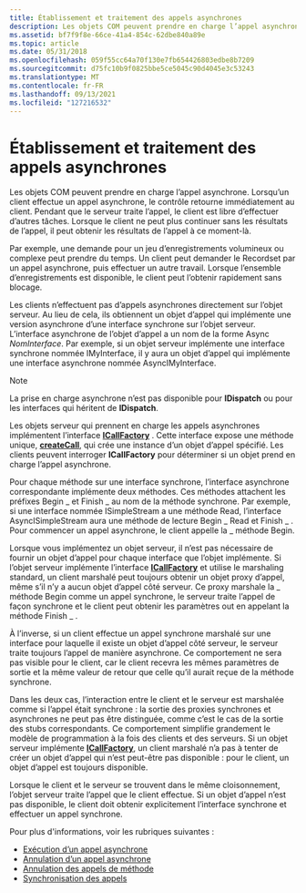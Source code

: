 ```yaml
---
title: Établissement et traitement des appels asynchrones
description: Les objets COM peuvent prendre en charge l’appel asynchrone.
ms.assetid: bf7f9f8e-66ce-41a4-854c-62dbe840a89e
ms.topic: article
ms.date: 05/31/2018
ms.openlocfilehash: 059f55cc64a70f130e7fb654426803edbe8b7209
ms.sourcegitcommit: d75fc10b9f0825bbe5ce5045c90d4045e3c53243
ms.translationtype: MT
ms.contentlocale: fr-FR
ms.lasthandoff: 09/13/2021
ms.locfileid: "127216532"
---
```

# <a name="making-and-processing-asynchronous-calls"></a>Établissement et traitement des appels asynchrones

Les objets COM peuvent prendre en charge l’appel asynchrone. Lorsqu’un client effectue un appel asynchrone, le contrôle retourne immédiatement au client. Pendant que le serveur traite l’appel, le client est libre d’effectuer d’autres tâches. Lorsque le client ne peut plus continuer sans les résultats de l’appel, il peut obtenir les résultats de l’appel à ce moment-là.

Par exemple, une demande pour un jeu d’enregistrements volumineux ou complexe peut prendre du temps. Un client peut demander le Recordset par un appel asynchrone, puis effectuer un autre travail. Lorsque l’ensemble d’enregistrements est disponible, le client peut l’obtenir rapidement sans blocage.

Les clients n’effectuent pas d’appels asynchrones directement sur l’objet serveur. Au lieu de cela, ils obtiennent un objet d’appel qui implémente une version asynchrone d’une interface synchrone sur l’objet serveur. L’interface asynchrone de l’objet d’appel a un nom de la forme Async *NomInterface*. Par exemple, si un objet serveur implémente une interface synchrone nommée IMyInterface, il y aura un objet d’appel qui implémente une interface asynchrone nommée AsyncIMyInterface.

> [!Note]  
> La prise en charge asynchrone n’est pas disponible pour **IDispatch** ou pour les interfaces qui héritent de **IDispatch**.

 

Les objets serveur qui prennent en charge les appels asynchrones implémentent l’interface [**ICallFactory**](/windows/win32/api/objidlbase/nn-objidlbase-icallfactory) . Cette interface expose une méthode unique, [**createCall**](/windows/win32/api/objidlbase/nf-objidlbase-icallfactory-createcall), qui crée une instance d’un objet d’appel spécifié. Les clients peuvent interroger **ICallFactory** pour déterminer si un objet prend en charge l’appel asynchrone.

Pour chaque méthode sur une interface synchrone, l’interface asynchrone correspondante implémente deux méthodes. Ces méthodes attachent les préfixes Begin \_ et Finish \_ au nom de la méthode synchrone. Par exemple, si une interface nommée ISimpleStream a une méthode Read, l’interface AsyncISimpleStream aura une méthode de lecture Begin \_ Read et Finish \_ . Pour commencer un appel asynchrone, le client appelle la \_ méthode Begin.

Lorsque vous implémentez un objet serveur, il n’est pas nécessaire de fournir un objet d’appel pour chaque interface que l’objet implémente. Si l’objet serveur implémente l’interface [**ICallFactory**](/windows/win32/api/objidlbase/nn-objidlbase-icallfactory) et utilise le marshaling standard, un client marshalé peut toujours obtenir un objet proxy d’appel, même s’il n’y a aucun objet d’appel côté serveur. Ce proxy marshale la \_ méthode Begin comme un appel synchrone, le serveur traite l’appel de façon synchrone et le client peut obtenir les paramètres out en appelant la méthode Finish \_ .

À l’inverse, si un client effectue un appel synchrone marshalé sur une interface pour laquelle il existe un objet d’appel côté serveur, le serveur traite toujours l’appel de manière asynchrone. Ce comportement ne sera pas visible pour le client, car le client recevra les mêmes paramètres de sortie et la même valeur de retour que celle qu’il aurait reçue de la méthode synchrone.

Dans les deux cas, l’interaction entre le client et le serveur est marshalée comme si l’appel était synchrone : la sortie des proxies synchrones et asynchrones ne peut pas être distinguée, comme c’est le cas de la sortie des stubs correspondants. Ce comportement simplifie grandement le modèle de programmation à la fois des clients et des serveurs. Si un objet serveur implémente [**ICallFactory**](/windows/win32/api/objidlbase/nn-objidlbase-icallfactory), un client marshalé n’a pas à tenter de créer un objet d’appel qui n’est peut-être pas disponible : pour le client, un objet d’appel est toujours disponible.

Lorsque le client et le serveur se trouvent dans le même cloisonnement, l’objet serveur traite l’appel que le client effectue. Si un objet d’appel n’est pas disponible, le client doit obtenir explicitement l’interface synchrone et effectuer un appel synchrone.

Pour plus d'informations, voir les rubriques suivantes :

-   [Exécution d’un appel asynchrone](making-an-asynchronous-call.md)
-   [Annulation d’un appel asynchrone](canceling-an-asynchronous-call.md)
-   [Annulation des appels de méthode](canceling-method-calls.md)
-   [Synchronisation des appels](call-synchronization.md)

 

 